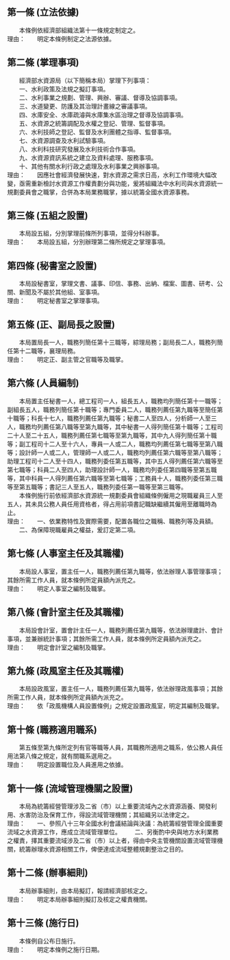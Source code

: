 第一條 (立法依據)
-----------------
　　本條例依經濟部組織法第十一條規定制定之。  
理由：　　明定本條例制定之法源依據。

第二條 (掌理事項)
-----------------
　　經濟部水資源局（以下簡稱本局）掌理下列事項：  
　　一、水利政策及法規之擬訂事項。  
　　二、水利事業之規劃、管理、興辦、審議、督導及協調事項。  
　　三、水道變更、防護及其治理計畫線之審議事項。  
　　四、水庫安全、水庫疏濬與水庫集水區治理之督導及協調事項。  
　　五、水資源之統籌調配及水權之登記、管理、監督事項。  
　　六、水利技師之登記、監督及水利團體之指導、監督事項。  
　　七、水資源調查及水利試驗事項。  
　　八、水利科技研究發展及水利技術合作事項。  
　　九、水資源資訊系統之建立及資料處理、服務事項。  
　　十、其他有關水利行政之處理及水利事業之興辦事項。  
理由：　　因應社會經濟發展快速，對水資源之需求日高，水利工作環境大幅改變，亟需重新檢討水資源工作權責劃分與功能，爰將組織法中水利司與水資源統一規劃委員會之職掌，合併為本局業務職掌，據以統籌全國水資源事務。

第三條 (五組之設置)
-------------------
　　本局設五組，分別掌理前條所列事項，並得分科辦事。  
理由：　　本局設五組，分別辦理第二條所規定之掌理事項。

第四條 (秘書室之設置)
---------------------
　　本局設秘書室，掌理文書、議事、印信、事務、出納、檔案、圖書、研考、公關、新聞及不屬於其他組、室事項。  
理由：　　明定秘書室之掌理事項。

第五條 (正、副局長之設置)
-------------------------
　　本局置局長一人，職務列簡任第十三職等，綜理局務；副局長二人，職務列簡任第十二職等，襄理局務。  
理由：　　明定正、副主管之官職等及職掌。

第六條 (人員編制)
-----------------
　　本局置主任秘書一人，總工程司一人，組長五人，職務均列簡任第十一職等；副組長五人，職務列簡任第十職等；專門委員二人，職務列薦任第九職等至簡任第十職等；科長十七人，職務列薦任第九職等；秘書二人至四人，分析師一人至三人，職務均列薦任第八職等至第九職等，其中秘書一人得列簡任第十職等；工程司二十人至二十五人，職務列薦任第七職等至第九職等，其中九人得列簡任第十職等；副工程司十二人至十六人，專員一人或二人，職務均列薦任第七職等至第八職等；設計師一人或二人，管理師一人或二人，職務均列薦任第六職等至第八職等；助理工程司十二人至十四人，職務列委任第五職等，其中五人得列薦任第六職等至第七職等；科員二人至四人，助理設計師一人，職務均列委任第四職等至第五職等，其中科員一人得列薦任第六職等至第七職等；工務員十人，職務列委任第三職等至第五職等；書記三人至五人，職務列委任第一職等至第三職等。  
　　本條例施行前依經濟部水資源統一規劃委員會組織條例僱用之現職雇員三人至五人，其未具公務人員任用資格者，得占用前項書記職缺繼續其僱用至離職時為止。  
理由：　　一、依業務特性及實際需要，配置各職位之職稱、職務列等及員額。
　　二、為保障現職雇員之權益，爰訂定第二項。

第七條 (人事室主任及其職權)
---------------------------
　　本局設人事室，置主任一人，職務列薦任第九職等，依法辦理人事管理事項；其餘所需工作人員，就本條例所定員額內派充之。  
理由：　　明定人事室之編制及職掌。

第八條 (會計室主任及其職權)
---------------------------
　　本局設會計室，置會計主任一人，職務列薦任第九職等，依法辦理歲計、會計事項，並兼辦統計事項；其餘所需工作人員，就本條例所定員額內派充之。  
理由：　　明定會計室之編制及職掌。

第九條 (政風室主任及其職權)
---------------------------
　　本局設政風室，置主任一人，職務列薦任第九職等，依法辦理政風事項；其餘所需工作人員，就本條例所定員額內派充之。  
理由：　　依「政風機構人員設置條例」之規定設置政風室，明定其編制及職掌。

第十條 (職務適用職系)
---------------------
　　第五條至第九條所定列有官等職等人員，其職務所適用之職系，依公務人員任用法第八條之規定，就有關職系選用之。  
理由：　　明定設置職位及人員進用之依據。

第十一條 (流域管理機關之設置)
-----------------------------
　　本局為統籌經營管理涉及二省（市）以上重要流域內之水資源涵養、開發利用、水害防治及保育工作，得設流域管理機關；其組織另以法律定之。  
理由：　　一、參照八十三年全國水利會議結論與決議：為統籌經營管理全國重要流域之水資源工作，應成立流域管理單位。
　　二、另衡酌中央與地方水利業務之權責，擇其重要流域涉及二省（市）以上者，得由中央主管機關設置流域管理機關，統籌辦理水資源相關工作，俾便達成流域整體規劃整治之目的。

第十二條 (辦事細則)
-------------------
　　本局辦事細則，由本局擬訂，報請經濟部核定之。  
理由：　　明定本局辦事細則擬訂及核定之權責機關。

第十三條 (施行日)
-----------------
　　本條例自公布日施行。  
理由：　　明定本條例之施行日期。
